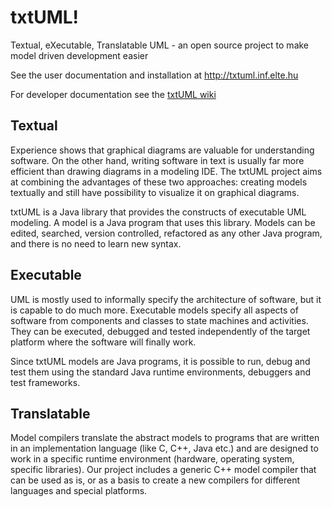 # txtUML!
Textual, eXecutable, Translatable UML - 
an open source project to make model driven development easier

See the user documentation and installation at http://txtuml.inf.elte.hu

For developer documentation see the [txtUML wiki](https://github.com/ELTE-Soft/txtUML/wiki)



## Textual
Experience shows that graphical diagrams are valuable for understanding software. On the other hand, writing software in text is usually far more efficient than drawing diagrams in a modeling IDE. The txtUML project aims at combining the advantages of these two approaches: creating models textually and still have possibility to visualize it on graphical diagrams.

txtUML is a Java library that provides the constructs of executable UML modeling. A model is a Java program that uses this library. Models can be edited, searched, version controlled, refactored as any other Java program, and there is no need to learn new syntax.

## Executable
UML is mostly used to informally specify the architecture of software, but it is capable to do much more. Executable models specify all aspects of software from components and classes to state machines and activities. They can be executed, debugged and tested independently of the target platform where the software will finally work.

Since txtUML models are Java programs, it is possible to run, debug and test them using the standard Java runtime environments, debuggers and test frameworks.

## Translatable
Model compilers translate the abstract models to programs that are written in an implementation language (like C, C++, Java etc.) and are designed to work in a specific runtime environment (hardware, operating system, specific libraries). Our project includes a generic C++ model compiler that can be used as is, or as a basis to create a new compilers for different languages and special platforms.
